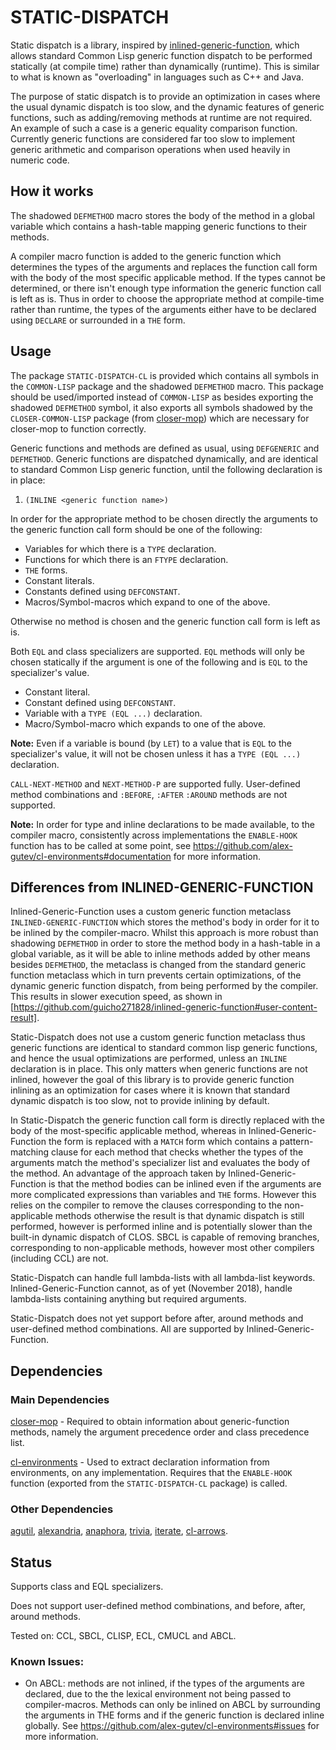 # STATIC-DISPATCH

Static dispatch is a library, inspired by
[inlined-generic-function](https://github.com/guicho271828/inlined-generic-function),
which allows standard Common Lisp generic function dispatch to be
performed statically (at compile time) rather than dynamically
(runtime). This is similar to what is known as "overloading" in
languages such as C++ and Java.

The purpose of static dispatch is to provide an optimization in cases
where the usual dynamic dispatch is too slow, and the dynamic features
of generic functions, such as adding/removing methods at runtime are
not required. An example of such a case is a generic equality
comparison function. Currently generic functions are considered far
too slow to implement generic arithmetic and comparison operations
when used heavily in numeric code.

## How it works

The shadowed `DEFMETHOD` macro stores the body of the method in a
global variable which contains a hash-table mapping generic functions
to their methods.

A compiler macro function is added to the generic function which
determines the types of the arguments and replaces the function call
form with the body of the most specific applicable method. If the
types cannot be determined, or there isn't enough type information the
generic function call is left as is. Thus in order to choose the
appropriate method at compile-time rather than runtime, the types of
the arguments either have to be declared using `DECLARE` or surrounded
in a `THE` form.


## Usage

The package `STATIC-DISPATCH-CL` is provided which contains all
symbols in the `COMMON-LISP` package and the shadowed `DEFMETHOD`
macro. This package should be used/imported instead of `COMMON-LISP`
as besides exporting the shadowed `DEFMETHOD` symbol, it also exports
all symbols shadowed by the `CLOSER-COMMON-LISP` package (from
[closer-mop](https://github.com/pcostanza/closer-mop)) which are
necessary for closer-mop to function correctly.

Generic functions and methods are defined as usual, using `DEFGENERIC`
and `DEFMETHOD`. Generic functions are dispatched dynamically, and are
identical to standard Common Lisp generic function, until the
following declaration is in place:

   1. `(INLINE <generic function name>)`

In order for the appropriate method to be chosen directly the
arguments to the generic function call form should be one of the
following:

   + Variables for which there is a `TYPE` declaration.
   + Functions for which there is an `FTYPE` declaration.
   + `THE` forms.
   + Constant literals.
   + Constants defined using `DEFCONSTANT`.
   + Macros/Symbol-macros which expand to one of the above.

Otherwise no method is chosen and the generic function call form is
left as is.

Both `EQL` and class specializers are supported. `EQL` methods will
only be chosen statically if the argument is one of the following and
is `EQL` to the specializer's value.

   + Constant literal.
   + Constant defined using `DEFCONSTANT`.
   + Variable with a `TYPE (EQL ...)` declaration.
   + Macro/Symbol-macro which expands to one of the above.

**Note:** Even if a variable is bound (by `LET`) to a value that is
`EQL` to the specializer's value, it will not be chosen unless it has
a `TYPE (EQL ...)` declaration.

`CALL-NEXT-METHOD` and `NEXT-METHOD-P` are supported
fully. User-defined method combinations and `:BEFORE`, `:AFTER`
`:AROUND` methods are not supported.

**Note:** In order for type and inline declarations to be made
available, to the compiler macro, consistently across implementations
the `ENABLE-HOOK` function has to be called at some point, see
https://github.com/alex-gutev/cl-environments#documentation for more
information.

## Differences from INLINED-GENERIC-FUNCTION

Inlined-Generic-Function uses a custom generic function metaclass
`INLINED-GENERIC-FUNCTION` which stores the method's body in order for
it to be inlined by the compiler-macro. Whilst this approach is more
robust than shadowing `DEFMETHOD` in order to store the method body in
a hash-table in a global variable, as it will be able to inline
methods added by other means besides `DEFMETHOD`, the metaclass is
changed from the standard generic function metaclass which in turn
prevents certain optimizations, of the dynamic generic function
dispatch, from being performed by the compiler. This results in slower
execution speed, as shown in
[https://github.com/guicho271828/inlined-generic-function#user-content-result].

Static-Dispatch does not use a custom generic function metaclass thus
generic functions are identical to standard common lisp generic
functions, and hence the usual optimizations are performed, unless an
`INLINE` declaration is in place. This only matters when generic
functions are not inlined, however the goal of this library is to
provide generic function inlining as an optimization for cases where
it is known that standard dynamic dispatch is too slow, not to provide
inlining by default.

In Static-Dispatch the generic function call form is directly replaced
with the body of the most-specific applicable method, whereas in
Inlined-Generic-Function the form is replaced with a `MATCH` form
which contains a pattern-matching clause for each method that checks
whether the types of the arguments match the method's specializer list
and evaluates the body of the method. An advantage of the approach
taken by Inlined-Generic-Function is that the method bodies can be
inlined even if the arguments are more complicated expressions than
variables and `THE` forms. However this relies on the compiler to
remove the clauses corresponding to the non-applicable methods
otherwise the result is that dynamic dispatch is still performed,
however is performed inline and is potentially slower than the
built-in dynamic dispatch of CLOS. SBCL is capable of removing
branches, corresponding to non-applicable methods, however most other
compilers (including CCL) are not.

Static-Dispatch can handle full lambda-lists with all lambda-list
keywords. Inlined-Generic-Function cannot, as of yet (November 2018),
handle lambda-lists containing anything but required arguments.

Static-Dispatch does not yet support before after, around methods and
user-defined method combinations. All are supported by
Inlined-Generic-Function.

## Dependencies

### Main Dependencies

[closer-mop](https://github.com/pcostanza/closer-mop) - Required to
obtain information about generic-function methods, namely the argument
precedence order and class precedence list.

[cl-environments](https://github.com/alex-gutev/cl-environments) -
Used to extract declaration information from environments, on any
implementation. Requires that the `ENABLE-HOOK` function (exported
from the `STATIC-DISPATCH-CL` package) is called.


### Other Dependencies

[agutil](https://github.com/alex-gutev/agutil),
[alexandria](https://gitlab.common-lisp.net/alexandria/alexandria),
[anaphora](https://github.com/tokenrove/anaphora),
[trivia](https://github.com/guicho271828/trivia),
[iterate](https://gitlab.common-lisp.net/iterate/iterate),
[cl-arrows](https://github.com/nightfly19/cl-arrows).


## Status

Supports class and EQL specializers.

Does not support user-defined method combinations, and before, after,
around methods.

Tested on: CCL, SBCL, CLISP, ECL, CMUCL and ABCL.

### Known Issues:

 * On ABCL: methods are not inlined, if the types of the arguments are
   declared, due to the the lexical environment not being passed to
   compiler-macros. Methods can only be inlined on ABCL by surrounding
   the arguments in THE forms and if the generic function is declared
   inline globally. See
   https://github.com/alex-gutev/cl-environments#issues for more
   information.
